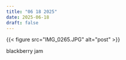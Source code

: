 ```yaml
---
title: "06 18 2025"
date: 2025-06-18
draft: false
---
```


{{< figure src="IMG_0265.JPG" alt="post" >}}
<div class="full-width-text">blackberry jam</div>
